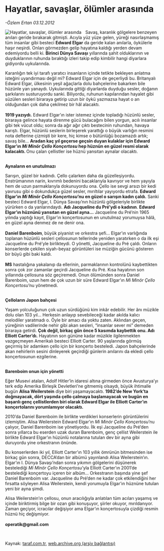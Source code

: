 # Hayatlar, savaşlar, ölümler arasında

*-Özlem Ertan 03.12.2012*

<div class="yazi"><img align="left" alt="Hayatlar, savaşlar, ölümler arasında" border="0" src="http://www.taraf.com.tr/fotoraflar/makaleler/hayatlar-savaslar-olumler-arasinda_216_orijinal.jpg" style="border-right-width:10px; border-color:#FFFFFF"/><p>Savaş, karanlık gölgelere benzeyen anıları geride bırakarak gitmişti. Acıyla yüz yüze gelen, yüreği nasırlaşmamış tüm insanlar gibi besteci <b>Edward Elgar</b> da geride kalan anılarla, öykülerle haşır neşirdi. Onları görmezden gelip hayatına kaldığı yerden devam edemiyordu belli ki. <b>Birinci Dünya Savaşı</b> yıllarında şahit olduklarının ve duyduklarının ruhunda bıraktığı izleri takip edip kimbilir hangi diyarlara gidiyordu uykularında. </p>
<p>Karanlığın tek iyi tarafı yaratıcı insanların içinde tetikte bekleyen anlatma isteğini uyandırması değil mi? Edward Elgar için de geçerliydi bu. Britanyalı Edward Elgar, ülkesinin yeşil ağaçlarla dolu bahçelerine bakarken bile hüzünle yan yanaydı. Uykularında gittiği diyarlarda duyduğu sesler, doğanın şarkılarını susturuyordu sanki. Biliyordu, ruhunun kapılarından hayalet gibi süzülen sesleri biraraya getirip uzun bir öykü yazmazsa hayat o an olduğundan çok daha çekilmez bir hâl alacaktı.<br/><br/><b>1919 yazıydı.</b> Edward Elgar’ın ister istemez içinde topladığı hüzünlü sesler, biraraya gelince hayata direnme gücü bulacağını bilen yorgun, acılı insanlar gibi tek vücut oldu; sonra da ağır ağır çıktı bestecinin ruhundan, havaya karıştı. Elgar, hüzünlü seslerin birleşerek yarattığı o büyük varlığın resmini nota defterine çizmişti bir kere, hiç kimse o bütünlüğü bozamazdı artık; savaş bile... <b>Aradan kaç yıl geçerse geçsin duyan kulaklar için Edward Elgar’ın <i>Mi Minör Çello Konçertosu</i> hep hüznün en güzel resmi olarak kalacaktı. </b>Onu çalan çellistler ise hüznü yansıtan aynalar olacaktı. </p>
<p><b><br/>Aynaların en unutulmazı</b></p>
<p>Sarışın, güzel bir kadındı. Çello çalarken daha da güzelleşiyordu. Enstrümanının narin, kıvrımlı bedenini bacaklarıyla kavrıyor ve hem yayıyla hem de uzun parmaklarıyla dokunuyordu ona. Çello ise sevgi arsızı bir kedi yavrusu gibi o dokundukça güzel sesler, mırıltılar yayıyordu etrafa. <b>Edward Elgar’ın <i>Mi Minör Çello Konçertosu</i>’nu en güzel o sarışın kadın çaldı.</b> Sanki besteci Edward Elgar, I. Dünya Savaşı’nın hüzünlü gölgeleriyle birlikte yürürken o da yanlarındaydı. <b>Adı Jacqueline du Pré’ydi o kadının</b>. <b>Edward Elgar’ın hüznünü yansıtan en güzel ayna...</b> Jacqueline du Pré’nin 1965 yılında yaptığı kayıt, Elgar’ın konçertosunun en unutulmaz yorumuysa hâlâ, en güzel ayna denmez de ne denir ona.<br/><br/><b>Daniel Barenboim</b>, büyük piyanist ve orkestra şefi... Elgar’ın varlığında toplanan hüzünlü sesleri çellosunun tellerinde yeniden yaratırken o da ilk eşi Jacqueline du Pré’yle birlikteydi. O yönetti, Jacqueline du Pré çaldı. Onların konserlerde çekilen siyah-beyaz görüntüleri ise müziğin gücünü gösteren bir büyü gibi baki kaldı.<br/><br/><b>MS</b> hastalığına yakalanıp da ellerinin, parmaklarının kontrolünü kaybettikten sonra çok zor zamanlar geçirdi Jacqueline du Pré. Kısa hayatının son yıllarında çellosuna söz geçiremedi. Onun ölümünden sonra Daniel Barenboim, uzun hem de çok uzun bir süre Edward Elgar’ın <i>Mi Minör Çello Konçertosu</i>’nu yönetmedi. </p>
<p><b><br/>Çelloların Japon bahçesi</b></p>
<p>Yaşam yolculuğunun çok uzun sürdüğünü kim inkâr edebilir. Her ânı müzikle dolu olan 103 yıl... Herkesin anlayıp sevebileceği kadar akılda kalıcı melodiler yaratmadı o. Öyle bir amacı da yoktu zaten. Aklından geçen, yüreğinin vadilerinde nehir gibi akan sesleri, “insanlar sever mi” demeden biraraya getirdi. <b>Çok değil, birkaç gün önce 5 kasımda kaybettik onu. Adı Elliott Carter’dı.</b> Hayatının son gününe kadar müzikle ilgilenmekten vazgeçmeyen Amerikalı besteci Elliott Carter. 90 yaşlarında görmüş geçirmiş bir adamken çello için bir konçerto besteledi. Japon bahçelerinde akan nehirlerin sesini dinleyerek geçirdiği günlerin anılarını da ekledi çello konçertosunun ezgilerine. </p>
<p><b><br/>Barenboim onun için yönetti</b></p>
<p>Eğer Musevi ataları, Adolf Hitler’in idaresi altına girmeden önce Avusturya’yı terk edip Amerika Birleşik Devletleri’ne gitmemiş olsaydı, büyük ihtimalle bugün <b>Alisa Weilerstein</b> diye biri yaşamayacaktı. <b>1982’de New York’ta doğmayacak, dört yaşında çello çalmaya başlamayacak ve bugün en başarılı genç çellistlerden biri olarak Edward Elgar ile Elliott Carter’ın konçertolarını yorumlamıyor olacaktı. </b></p>
<p>2010’da Daniel Barenboim ile birlikte verdikleri konserlerin görüntülerini izlemiştim. Alisa Weilerstein Edward Elgar’ın <i>Mi Minör Çello Konçertosu</i>’nu çalıyor, Daniel Barenboim ise yönetiyordu. İlk eşi Jacqueline du Pré’den sonra yıllarca bu eserden uzak duran Barenboim, genç çellist Weilerstein ile birlikte Edward Elgar’ın hüzünlü notalarına tutulan dev bir ayna gibi duruyordu yine orkestranın önünde. </p>
<p>Bu konserlerden iki yıl, Elliott Carter’ın 103 yıllık ömrünün bitmesinden ise birkaç gün sonra, DECCA’dan bir albümü yayınlandı Alisa Weilerstein’ın. Elgar’ın I. Dünya Savaşı’ndan sonra yıkımın gölgelerini düşünerek bestelediği <i>Mi Minör Çello Konçertosu</i>’yla Elliott Carter’ın 2001’de bestelediği konçertoyu içeren bir albüm... Orkestranın başında yine şef Daniel Barenboim var. Jacqueline du Pré’den ne kadar çok etkilendiğini her fırsatta söyleyen Alisa Weilerstein, kendi yorumuyla Elgar’ın hüznüne tutulan yeni bir ayna şimdi. </p>
<p>Alisa Weilerstein’ın çellosu, onun aracılığıyla anlatılan tüm acıları yaşamış ve içinde biriktirmiş bilge bir ozan gibi konuşuyor, şiirler okuyor, mırıldanıyor. Zaman geçiyor, icracılar değişiyor ama Elgar’ın konçertosuyla çizdiği resmin hüznü hiç değişmiyor.<br/><br/><b>operatik@gmail.com</b></p>
<p> </p>
</div>

Kaynak: [taraf.com.tr](http://www.taraf.com.tr/ozlem-ertan/makale-hayatlar-savaslar-olumler-arasinda.htm), [web.archive.org (arşiv bağlantısı)](http://web.archive.org/web/20131107084111/http://www.taraf.com.tr/ozlem-ertan/makale-hayatlar-savaslar-olumler-arasinda.htm)
